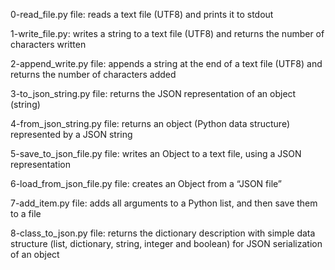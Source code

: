 0-read_file.py file: reads a text file (UTF8) and prints it to stdout

1-write_file.py:  writes a string to a text file (UTF8) and returns the number of characters written

2-append_write.py file: appends a string at the end of a text file (UTF8) and returns the number of characters added

3-to_json_string.py file: returns the JSON representation of an object (string)

4-from_json_string.py file: returns an object (Python data structure) represented by a JSON string

5-save_to_json_file.py file: writes an Object to a text file, using a JSON representation

6-load_from_json_file.py file: creates an Object from a “JSON file”

7-add_item.py file: adds all arguments to a Python list, and then save them to a file

8-class_to_json.py file: returns the dictionary description with simple data structure (list, dictionary, string, integer and boolean) for JSON serialization of an object